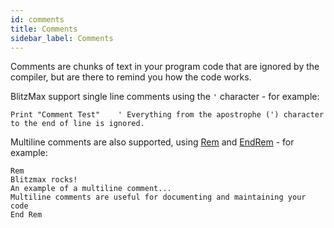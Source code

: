 ```yaml
---
id: comments
title: Comments
sidebar_label: Comments
---
```


Comments are chunks of text in your program code that are ignored by the compiler, but are there to remind you how the
code works.

BlitzMax support single line comments using the `'` character - for example:

```blitzmax
Print "Comment Test"    ' Everything from the apostrophe (') character to the end of line is ignored.
```
Multiline comments are also supported, using [Rem] and [EndRem] - for example:

```blitzmax
Rem
Blitzmax rocks!
An example of a multiline comment...
Multiline comments are useful for documenting and maintaining your code
End Rem
```

[Rem]: ../../api/brl/brl.blitz/#rem
[EndRem]: ../../api/brl/brl.blitz/#endrem
